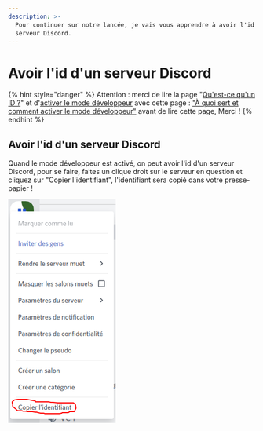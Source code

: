 ```yaml
---
description: >-
  Pour continuer sur notre lancée, je vais vous apprendre à avoir l'id d'un
  serveur Discord.
---
```


# Avoir l'id d'un serveur Discord

{% hint style="danger" %}
Attention : merci de lire la page "[Qu'est-ce qu'un ID ?](https://my.hyxfr-docs.ga/avance-de-discord/menu-id/what-is-id)" et d'[activer le mode développeur](https://my.hyxfr-docs.ga/avance-de-discord/menu-discord-api/what-is-and-how-enable-developer-mode#how-enable) avec cette page : ["À quoi sert et comment activer le mode développeur"](https://my.hyxfr-docs.ga/avance-de-discord/menu-discord-api/what-is-and-how-enable-developer-mode) avant de lire cette page, Merci !
{% endhint %}

## Avoir l'id d'un serveur Discord <a id="get-id"></a>

Quand le mode développeur est activé, on peut avoir l'id d'un serveur Discord, pour se faire, faites un clique droit sur le serveur en question et cliquez sur "Copier l'identifiant", l'identifiant sera copié dans votre presse-papier !

![](../../.gitbook/assets/doc8.png)

